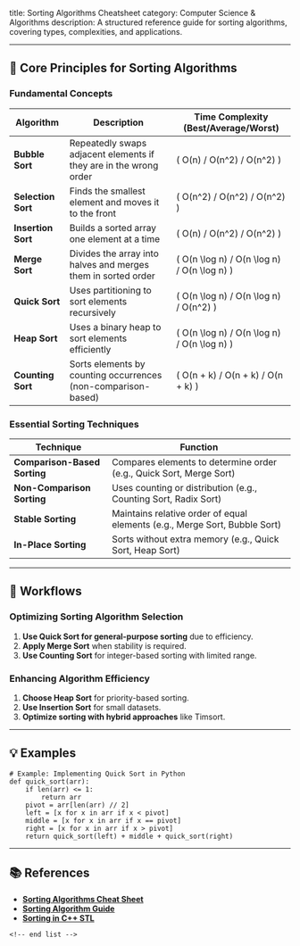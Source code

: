 title: Sorting Algorithms Cheatsheet
category: Computer Science & Algorithms
description: A structured reference guide for sorting algorithms, covering types, complexities, and applications.

---

## 🔢 **Core Principles for Sorting Algorithms**

### **Fundamental Concepts**

| Algorithm                | Description                                                       | Time Complexity (Best/Average/Worst)          |
| ------------------------ | ----------------------------------------------------------------- | --------------------------------------------- |
| **Bubble Sort**    | Repeatedly swaps adjacent elements if they are in the wrong order | \( O(n) / O(n^2) / O(n^2) \)                  |
| **Selection Sort** | Finds the smallest element and moves it to the front              | \( O(n^2) / O(n^2) / O(n^2) \)                |
| **Insertion Sort** | Builds a sorted array one element at a time                       | \( O(n) / O(n^2) / O(n^2) \)                  |
| **Merge Sort**     | Divides the array into halves and merges them in sorted order     | \( O(n \log n) / O(n \log n) / O(n \log n) \) |
| **Quick Sort**     | Uses partitioning to sort elements recursively                    | \( O(n \log n) / O(n \log n) / O(n^2) \)      |
| **Heap Sort**      | Uses a binary heap to sort elements efficiently                   | \( O(n \log n) / O(n \log n) / O(n \log n) \) |
| **Counting Sort**  | Sorts elements by counting occurrences (non-comparison-based)     | \( O(n + k) / O(n + k) / O(n + k) \)          |

### **Essential Sorting Techniques**

| Technique                          | Function                                                                   |
| ---------------------------------- | -------------------------------------------------------------------------- |
| **Comparison-Based Sorting** | Compares elements to determine order (e.g., Quick Sort, Merge Sort)        |
| **Non-Comparison Sorting**   | Uses counting or distribution (e.g., Counting Sort, Radix Sort)            |
| **Stable Sorting**           | Maintains relative order of equal elements (e.g., Merge Sort, Bubble Sort) |
| **In-Place Sorting**         | Sorts without extra memory (e.g., Quick Sort, Heap Sort)                   |

---

## 🔄 **Workflows**

### **Optimizing Sorting Algorithm Selection**

1. **Use Quick Sort for general-purpose sorting** due to efficiency.
2. **Apply Merge Sort** when stability is required.
3. **Use Counting Sort** for integer-based sorting with limited range.

### **Enhancing Algorithm Efficiency**

1. **Choose Heap Sort** for priority-based sorting.
2. **Use Insertion Sort** for small datasets.
3. **Optimize sorting with hybrid approaches** like Timsort.

---

## 💡 **Examples**

```plaintext
# Example: Implementing Quick Sort in Python
def quick_sort(arr):  
    if len(arr) <= 1:  
        return arr  
    pivot = arr[len(arr) // 2]  
    left = [x for x in arr if x < pivot]  
    middle = [x for x in arr if x == pivot]  
    right = [x for x in arr if x > pivot]  
    return quick_sort(left) + middle + quick_sort(right)  
```

---

## 📚 **References**

- **[Sorting Algorithms Cheat Sheet](https://cheatography.com/pryl/cheat-sheets/sorting-algorithms/pdf/)**
- **[Sorting Algorithm Guide](https://www.interviewcake.com/sorting-algorithm-cheat-sheet)**
- **[Sorting in C++ STL](https://www.geeksforgeeks.org/sort-algorithms-the-c-standard-template-library-stl/)**

```
<!-- end list -->
```